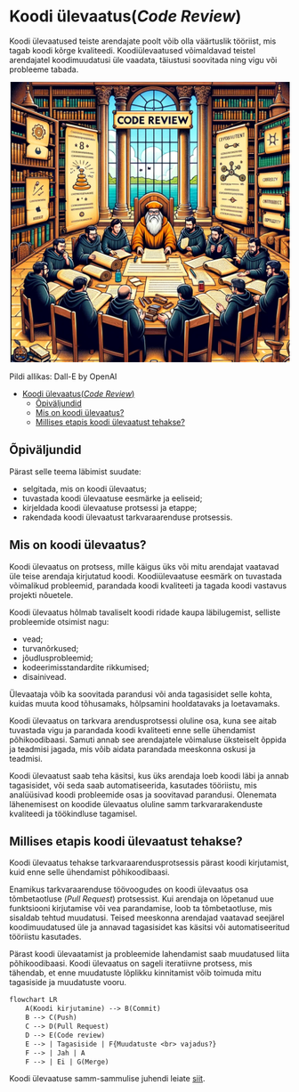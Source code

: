 # Koodi ülevaatus(_Code Review_)

Koodi ülevaatused teiste arendajate poolt võib olla väärtuslik tööriist, mis tagab koodi kõrge kvaliteedi. Koodiülevaatused võimaldavad teistel arendajatel koodimuudatusi üle vaadata, täiustusi soovitada ning vigu või probleeme tabada.

![Code Review](Code-Review.webp)

Pildi allikas: Dall-E by OpenAI

- [Koodi ülevaatus(_Code Review_)](#koodi-ülevaatuscode-review)
  - [Õpiväljundid](#õpiväljundid)
  - [Mis on koodi ülevaatus?](#mis-on-koodi-ülevaatus)
  - [Millises etapis koodi ülevaatust tehakse?](#millises-etapis-koodi-ülevaatust-tehakse)

## Õpiväljundid

Pärast selle teema läbimist suudate:

- selgitada, mis on koodi ülevaatus;
- tuvastada koodi ülevaatuse eesmärke ja eeliseid;
- kirjeldada koodi ülevaatuse protsessi ja etappe;
- rakendada koodi ülevaatust tarkvaraarenduse protsessis.

## Mis on koodi ülevaatus?

Koodi ülevaatus on protsess, mille käigus üks või mitu arendajat vaatavad üle teise arendaja kirjutatud koodi. Koodiülevaatuse eesmärk on tuvastada võimalikud probleemid, parandada koodi kvaliteeti ja tagada koodi vastavus projekti nõuetele.

Koodi ülevaatus hõlmab tavaliselt koodi ridade kaupa läbilugemist, selliste probleemide otsimist nagu:

- vead;
- turvanõrkused;
- jõudlusprobleemid;
- kodeerimisstandardite rikkumised;
- disainivead.

Ülevaataja võib ka soovitada parandusi või anda tagasisidet selle kohta, kuidas muuta kood tõhusamaks, hõlpsamini hooldatavaks ja loetavamaks.

Koodi ülevaatus on tarkvara arendusprotsessi oluline osa, kuna see aitab tuvastada vigu ja parandada koodi kvaliteeti enne selle ühendamist põhikoodibaasi. Samuti annab see arendajatele võimaluse üksteiselt õppida ja teadmisi jagada, mis võib aidata parandada meeskonna oskusi ja teadmisi.

Koodi ülevaatust saab teha käsitsi, kus üks arendaja loeb koodi läbi ja annab tagasisidet, või seda saab automatiseerida, kasutades tööriistu, mis analüüsivad koodi probleemide osas ja soovitavad parandusi. Olenemata lähenemisest on koodide ülevaatus oluline samm tarkvararakenduste kvaliteedi ja töökindluse tagamisel.

## Millises etapis koodi ülevaatust tehakse?

Koodi ülevaatus tehakse tarkvaraarendusprotsessis pärast koodi kirjutamist, kuid enne selle ühendamist põhikoodibaasi.

Enamikus tarkvaraarenduse töövoogudes on koodi ülevaatus osa tõmbetaotluse (_Pull Request_) protsessist. Kui arendaja on lõpetanud uue funktsiooni kirjutamise või vea parandamise, loob ta tõmbetaotluse, mis sisaldab tehtud muudatusi. Teised meeskonna arendajad vaatavad seejärel koodimuudatused üle ja annavad tagasisidet kas käsitsi või automatiseeritud tööriistu kasutades.

Pärast koodi ülevaatamist ja probleemide lahendamist saab muudatused liita põhikoodibaasi. Koodi ülevaatus on sageli iteratiivne protsess, mis tähendab, et enne muudatuste lõplikku kinnitamist võib toimuda mitu tagasiside ja muudatuste vooru.

```mermaid
flowchart LR
    A(Koodi kirjutamine) --> B(Commit)
    B --> C(Push)
    C --> D(Pull Request)
    D --> E(Code review)
    E --> | Tagasiside | F{Muudatuste <br> vajadus?}
    F --> | Jah | A
    F --> | Ei | G(Merge)
```

Koodi ülevaatuse samm-sammulise juhendi leiate [siit](../Code-Review-Guide/README.md).
